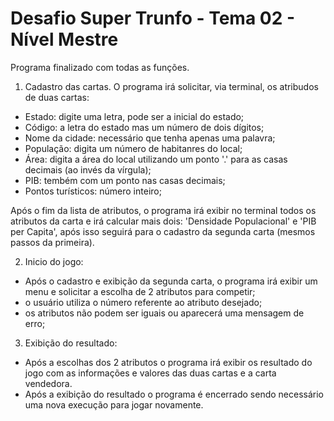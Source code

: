 # Desafio Super Trunfo - Tema 02 - Nível Mestre

Programa finalizado com todas as funções.
01. Cadastro das cartas.
O programa irá solicitar, via terminal, os atribudos de duas cartas:
- Estado: digite uma letra, pode ser a inicial do estado;
- Código: a letra do estado mas um número de dois dígitos;
- Nome da cidade: necessário que tenha apenas uma palavra;
- População: digita um número de habitanres do local;
- Área: digita a área do local utilizando um ponto '.' para as casas decimais (ao invés da vírgula);
- PIB: tembém com um ponto nas casas decimais;
- Pontos turísticos: número inteiro;

Após o fim da lista de atributos, o programa irá exibir no terminal todos os atributos da carta
e irá calcular mais dois: 'Densidade Populacional' e 'PIB per Capita', após isso seguirá para o 
cadastro da segunda carta (mesmos passos da primeira).

02. Inicio do jogo:
- Após o cadastro e exibição da segunda carta, o programa irá exibir um menu e solicitar a escolha de 2 atributos para competir;
- o usuário utiliza o número referente ao atributo desejado;
- os atributos não podem ser iguais ou aparecerá uma mensagem de erro;

03. Exibição do resultado:
- Após a escolhas dos 2 atributos o programa irá exibir os resultado do jogo com as informações e valores das duas cartas e
a carta vendedora.
- Após a exibição do resultado o programa é encerrado sendo necessário uma nova execução para jogar novamente.


